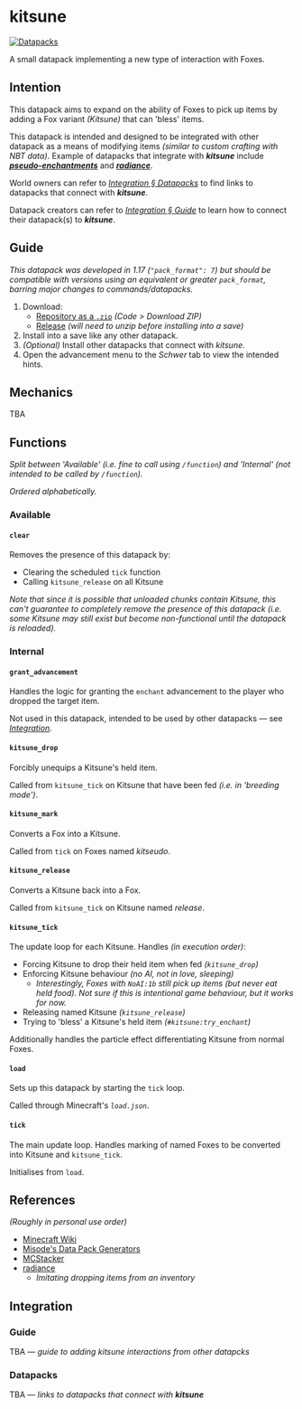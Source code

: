 # kitsune
[![Datapacks](https://img.shields.io/badge/See_more-datapacks-C7A978.svg)](https://github.com/itsschwer?tab=repositories&q=&type=&language=mcfunction&sort=)

A small datapack implementing a new type of interaction with Foxes.

## Intention

This datapack aims to expand on the ability of Foxes to pick up items by adding a Fox variant *(Kitsune)* that can 'bless' items.

This datapack is intended and designed to be integrated with other datapack as a means of modifying items *(similar to custom crafting with NBT data)*. Example of datapacks that integrate with ***kitsune*** include ***[pseudo-enchantments](https://github.com/itsschwer/pseudo-enchantments)*** and ***[radiance](https://github.com/itsschwer/radiance)***.

World owners can refer to *[Integration § Datapacks](#datapacks)* to find links to datapacks that connect with ***kitsune***.

Datapack creators can refer to *[Integration § Guide](#guide-1)* to learn how to connect their datapack(s) to ***kitsune***.

## Guide
*This datapack was developed in 1.17 (`"pack_format": 7`) but should be compatible with versions using an equivalent or greater `pack_format`, barring major changes to commands/datapacks.*

1. Download:
    - [Repository as a `.zip`](https://github.com/itsschwer/kitsune/archive/refs/heads/master.zip) *(Code > Download ZIP)*
    - [Release](https://github.com/itsschwer/kitsune/releases) *(will need to unzip before installing into a save)*
2. Install into a save like any other datapack.
3. *(Optional)* Install other datapacks that connect with *kitsune*.
4. Open the advancement menu to the *Schwer* tab to view the intended hints.

## Mechanics

TBA

## Functions
*Split between 'Available' (i.e. fine to call using `/function`) and 'Internal' (not intended to be called by `/function`).*

*Ordered alphabetically.*

### Available

#### `clear`
Removes the presence of this datapack by:
- Clearing the scheduled `tick` function
- Calling `kitsune_release` on all Kitsune

*Note that since it is possible that unloaded chunks contain Kitsune, this can't guarantee to completely remove the presence of this datapack (i.e. some Kitsune may still exist but become non-functional until the datapack is reloaded).*

### Internal

#### `grant_advancement`
Handles the logic for granting the `enchant` advancement to the player who dropped the target item.

Not used in this datapack, intended to be used by other datapacks — see *[Integration](#integration)*.

#### `kitsune_drop`
Forcibly unequips a Kitsune's held item.

Called from `kitsune_tick` on Kitsune that have been fed *(i.e. in 'breeding mode')*.

#### `kitsune_mark`
Converts a Fox into a Kitsune.

Called from `tick` on Foxes named *kitseudo*.

#### `kitsune_release`
Converts a Kitsune back into a Fox.

Called from `kitsune_tick` on Kitsune named *release*.

#### `kitsune_tick`
The update loop for each Kitsune. Handles *(in execution order)*:
- Forcing Kitsune to drop their held item when fed *(`kitsune_drop`)*
- Enforcing Kitsune behaviour *(no AI, not in love, sleeping)*
    - *Interestingly, Foxes with `NoAI:1b` still pick up items (but never eat held food). Not sure if this is intentional game behaviour, but it works for now.*
- Releasing named Kitsune *(`kitsune_release`)*
- Trying to 'bless' a Kitsune's held item *(`#kitsune:try_enchant`)*

Additionally handles the particle effect differentiating Kitsune from normal Foxes.

#### `load`
Sets up this datapack by starting the `tick` loop.

Called through Minecraft's *`load.json`*.

#### `tick`
The main update loop. Handles marking of named Foxes to be converted into Kitsune and `kitsune_tick`.

Initialises from `load`.

## References
*(Roughly in personal use order)*
- [Minecraft Wiki](https://minecraft.fandom.com/wiki/Minecraft_Wiki)
- [Misode's Data Pack Generators](https://misode.github.io/)
- [MCStacker](https://mcstacker.net/)
- [radiance](https://github.com/itsschwer/radiance)
    - *Imitating dropping items from an inventory*

## Integration

### Guide
TBA — *guide to adding kitsune interactions from other datapcks*

### Datapacks
TBA — *links to datapacks that connect with **kitsune***
